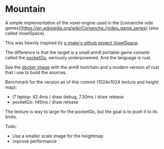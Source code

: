 # Mountain

A simple implementation of the voxel engine used in the [comanche vide games](https://en.wikipedia.org/wiki/Comanche_(video_game_series) (also called VoxelSpace).

This was heavily inspired by [s-make's github project VoxelSpace](https://github.com/s-macke/VoxelSpace).

The difference is that the target is a small arm9 portable game console called the [pocketGo](https://www.bittboy.com/collections/pocketgo/products/pocketgo-retro-handheld), seriously underpowered. And the language is rust.

See the [docker image](https://github.com/Blizarre/pocketgo-docker-rust) with the arm9 toolchain and a modern version of rust that i use to build the sources.

Benchmark for the version as of this commit (1024x1024 texture and height map):
- i7 laptop: 42.4ms / draw debug, 7.30ms /  draw release
- pocketGo: 145ms / draw release

The texture is way to large for the pocketGo, but the goal is to push it to its limits.

Todo:
- Use a smaller scale image for the heightmap
- improve performance